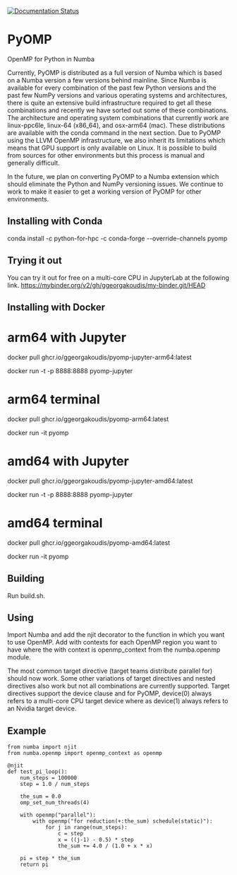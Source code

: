 [![Documentation Status](https://readthedocs.org/projects/pyomp/badge/?version=latest)](https://pyomp.readthedocs.io/en/latest/?badge=latest)

# PyOMP
OpenMP for Python in Numba

Currently, PyOMP is distributed as a full version of Numba which is based on a Numba version a few versions behind mainline.  Since Numba is available for every combination of the past few Python versions and the past few NumPy versions and various operating systems and architectures, there is quite an extensive build infrastructure required to get all these combinations and recently we have sorted out some of these combinations.  The architecture and operating system combinations that currently work are linux-ppc6le, linux-64 (x86_64), and osx-arm64 (mac).  These distributions are available with the conda command in the next section.  Due to PyOMP using the LLVM OpenMP infrastructure, we also inherit its limitations which means that GPU support is only available on Linux.  It is possible to build from sources for other environments but this process is manual and generally difficult.

In the future, we plan on converting PyOMP to a Numba extension which should eliminate the Python and NumPy versioning issues.  We continue to work to make it easier to get a working version of PyOMP for other environments.

Installing with Conda
---------------------

conda install -c python-for-hpc -c conda-forge --override-channels pyomp

Trying it out
-------------

You can try it out for free on a multi-core CPU in JupyterLab at the following link.
https://mybinder.org/v2/gh/ggeorgakoudis/my-binder.git/HEAD

Installing with Docker
----------------------

# arm64 with Jupyter
docker pull ghcr.io/ggeorgakoudis/pyomp-jupyter-arm64:latest

docker run -t -p 8888:8888 pyomp-jupyter

# arm64 terminal
docker pull ghcr.io/ggeorgakoudis/pyomp-arm64:latest

docker run -it pyomp 

# amd64 with Jupyter
docker pull ghcr.io/ggeorgakoudis/pyomp-jupyter-amd64:latest

docker run -t -p 8888:8888 pyomp-jupyter

# amd64 terminal
docker pull ghcr.io/ggeorgakoudis/pyomp-amd64:latest

docker run -it pyomp 

Building
--------

Run build.sh.

Using
-----

Import Numba and add the njit decorator to the function in which you want to use OpenMP.
Add with contexts for each OpenMP region you want to have where the with context is
openmp_context from the numba.openmp module.

The most common target directive (target teams distribute parallel for) should now work.
Some other variations of target directives and nested directives also work but not all
combinations are currently supported.  Target directives support the device clause and
for PyOMP, device(0) always refers to a multi-core CPU target device where as device(1)
always refers to an Nvidia target device.

Example
-------

    from numba import njit
    from numba.openmp import openmp_context as openmp

    @njit
    def test_pi_loop():
        num_steps = 100000
        step = 1.0 / num_steps

        the_sum = 0.0
        omp_set_num_threads(4)

        with openmp("parallel"):
            with openmp("for reduction(+:the_sum) schedule(static)"):
                for j in range(num_steps):
                    c = step
                    x = ((j-1) - 0.5) * step
                    the_sum += 4.0 / (1.0 + x * x)

        pi = step * the_sum
        return pi


